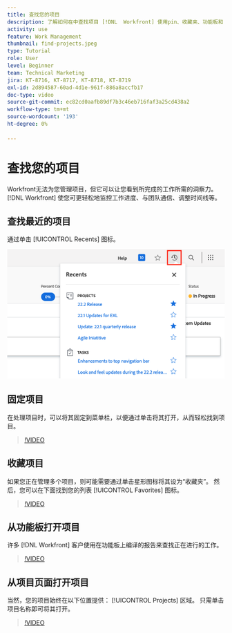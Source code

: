 ```yaml
---
title: 查找您的项目
description: 了解如何在中查找项目 [!DNL  Workfront] 使用pin、收藏夹、功能板和 [!UICONTROL Projects] 页面。
activity: use
feature: Work Management
thumbnail: find-projects.jpeg
type: Tutorial
role: User
level: Beginner
team: Technical Marketing
jira: KT-8716, KT-8717, KT-8718, KT-8719
exl-id: 2d894587-60ad-4d1e-961f-886a8accfb17
doc-type: video
source-git-commit: ec82cd0aafb89df7b3c46eb716faf3a25cd438a2
workflow-type: tm+mt
source-wordcount: '193'
ht-degree: 0%

---
```


# 查找您的项目

Workfront无法为您管理项目，但它可以让您看到所完成的工作所需的洞察力。 [!DNL Workfront] 使您可更轻松地监控工作进度、与团队通信、调整时间线等。

<!---
In this section, you will learn how to:

Find your projects in [!DNL Workfront]
Make your project visible to stakeholders
Find project communications
Use [!DNL Workfront] features when reviewing the task list to monitor project progress
--->

## 查找最近的项目

通过单击 [!UICONTROL Recents] 图标。

![[!UICONTROL Status] 在项目标题中展开的字段](assets/recents.png)

## 固定项目

在处理项目时，可以将其固定到菜单栏，以便通过单击将其打开，从而轻松找到项目。

>[!VIDEO](https://video.tv.adobe.com/v/335038/?quality=12&learn=on)

## 收藏项目

如果您正在管理多个项目，则可能需要通过单击星形图标将其设为“收藏夹”。 然后，您可以在下面找到您的列表 [!UICONTROL Favorites] 图标。

>[!VIDEO](https://video.tv.adobe.com/v/335039/?quality=12&learn=on)


## 从功能板打开项目

许多 [!DNL Workfront] 客户使用在功能板上编译的报告来查找正在进行的工作。

>[!VIDEO](https://video.tv.adobe.com/v/335041/?quality=12&learn=on)


## 从项目页面打开项目

当然，您的项目始终在以下位置提供： [!UICONTROL Projects] 区域。 只需单击项目名称即可将其打开。

>[!VIDEO](https://video.tv.adobe.com/v/335040/?quality=12&learn=on)
